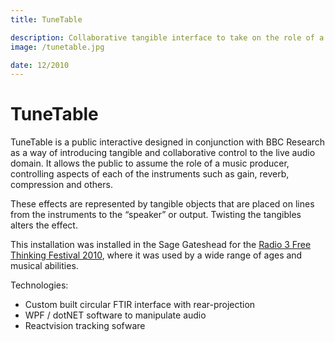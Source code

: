 ```yaml
---
title: TuneTable

description: Collaborative tangible interface to take on the role of a music producer and control sound.
image: /tunetable.jpg

date: 12/2010
---
```


# TuneTable

TuneTable is a public interactive designed in conjunction with BBC Research as a way of introducing tangible and collaborative control to the live audio domain. It allows the public to assume the role of a music producer, controlling aspects of each of the instruments such as gain, reverb, compression and others.

These effects are represented by tangible objects that are placed on lines from the instruments to the “speaker” or output. Twisting the tangibles alters the effect.

This installation was installed in the Sage Gateshead for the [Radio 3 Free Thinking Festival 2010](http://www.bbc.co.uk/programmes/b0144txn), where it was used by a wide range of ages and musical abilities.

Technologies:

- Custom built circular FTIR interface with rear-projection
- WPF / dotNET software to manipulate audio
- Reactvision tracking sofware
